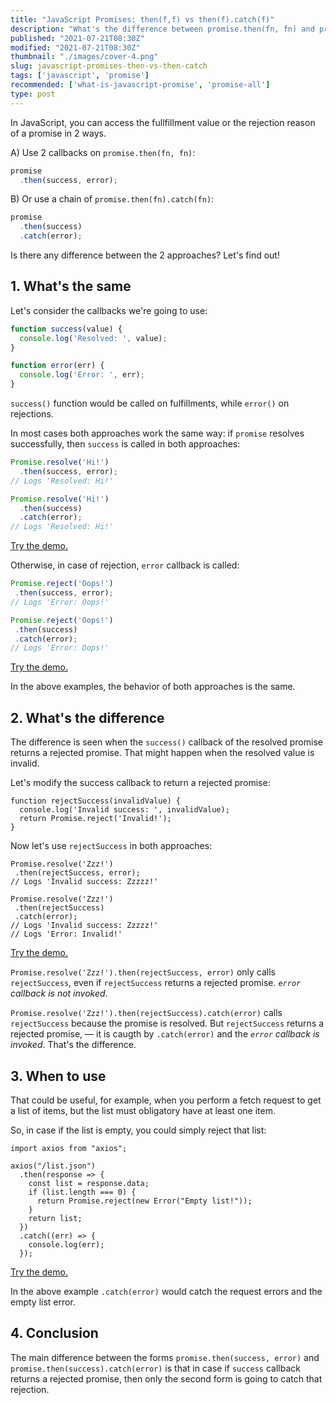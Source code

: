```yaml
---
title: "JavaScript Promises: then(f,f) vs then(f).catch(f)"
description: "What's the difference between promise.then(fn, fn) and promise.then(fn).catch(fn) when using JavaScript promises?"
published: "2021-07-21T08:30Z"
modified: "2021-07-21T08:30Z"
thumbnail: "./images/cover-4.png"
slug: javascript-promises-then-vs-then-catch
tags: ['javascript', 'promise']
recommended: ['what-is-javascript-promise', 'promise-all']
type: post
---
```


In JavaScript, you can access the fullfillment value or the rejection reason of a promise in 2 ways.  

A) Use 2 callbacks on `promise.then(fn, fn)`:

```javascript
promise
  .then(success, error);
```

B) Or use a chain of `promise.then(fn).catch(fn)`:

```javascript
promise
  .then(success)
  .catch(error);
```

Is there any difference between the 2 approaches? Let's find out!

## 1. What's the same

Let's consider the callbacks we're going to use:

```javascript
function success(value) {
  console.log('Resolved: ', value);
}

function error(err) {
  console.log('Error: ', err);
}
```

`success()` function would be called on fulfillments, while `error()` on rejections.  

In most cases both approaches work the same way: if `promise` resolves successfully, then `success` is called in both approaches:

```javascript
Promise.resolve('Hi!')
  .then(success, error);
// Logs 'Resolved: Hi!'

Promise.resolve('Hi!')
  .then(success)
  .catch(error);
// Logs 'Resolved: Hi!'
```

[Try the demo.](https://codesandbox.io/s/youthful-satoshi-wh7el?file=/src/index.js)

 Otherwise, in case of rejection, `error` callback is called:

 ```javascript
Promise.reject('Oops!')
  .then(success, error);
// Logs 'Error: Oops!'

Promise.reject('Oops!')
  .then(success)
  .catch(error);
// Logs 'Error: Oops!'
```

[Try the demo.](https://codesandbox.io/s/priceless-surf-iyj8p?file=/src/index.js)

In the above examples, the behavior of both approaches is the same.  

## 2. What's the difference

The difference is seen when the `success()` callback of the resolved promise returns a rejected promise. That might happen when the resolved value is invalid.  

Let's modify the success callback to return a rejected promise:

```javascript{3}
function rejectSuccess(invalidValue) {
  console.log('Invalid success: ', invalidValue);
  return Promise.reject('Invalid!');
}
```

Now let's use `rejectSuccess` in both approaches:

 ```javascript{9}
Promise.resolve('Zzz!')
  .then(rejectSuccess, error);
// Logs 'Invalid success: Zzzzz!'

Promise.resolve('Zzz!')
  .then(rejectSuccess)
  .catch(error);
// Logs 'Invalid success: Zzzzz!'
// Logs 'Error: Invalid!'
```

[Try the demo.](https://codesandbox.io/s/elated-snowflake-y174u?file=/src/index.js)

`Promise.resolve('Zzz!').then(rejectSuccess, error)` only calls `rejectSuccess`, even if `rejectSuccess` returns a rejected promise. *`error` callback is not invoked*.  

`Promise.resolve('Zzz!').then(rejectSuccess).catch(error)` calls `rejectSuccess` because the promise is resolved. But `rejectSuccess` returns a rejected promise, &mdash; it is caugth by `.catch(error)` and the *`error` callback is invoked*. That's the difference.  

## 3. When to use

That could be useful, for example, when you perform a fetch request to get a list of items, but the list must obligatory have at least one item.  

So, in case if the list is empty, you could simply reject that list:

```javascript{6-8}
import axios from "axios";

axios("/list.json")
  .then(response => {
    const list = response.data;
    if (list.length === 0) {
      return Promise.reject(new Error("Empty list!"));
    }
    return list;
  })
  .catch((err) => {
    console.log(err);
  });
```

[Try the demo.](https://codesandbox.io/s/epic-breeze-m186p?file=/src/index.js)

In the above example `.catch(error)` would catch the request errors and the empty list error.  

## 4. Conclusion

The main difference between the forms `promise.then(success, error)` and `promise.then(success).catch(error)` is that in case if `success` callback returns a rejected promise, then only the second form is going to catch that rejection.  